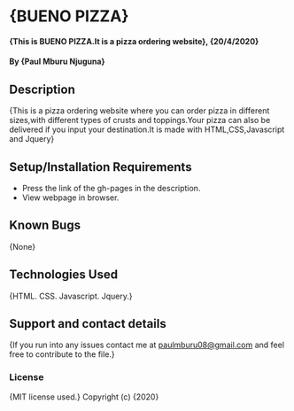 # {BUENO PIZZA}
#### {This is BUENO PIZZA.It is a pizza ordering website}, {20/4/2020}
#### By **{Paul Mburu Njuguna}**
## Description
{This is a pizza ordering website where you can order pizza in different sizes,with different types of crusts and toppings.Your pizza can also be delivered if you input your destination.It is made with HTML,CSS,Javascript and Jquery}
## Setup/Installation Requirements
* Press the link of the gh-pages in the description.
* View webpage in browser.
## Known Bugs
{None}
## Technologies Used
{HTML.
CSS.
Javascript.
Jquery.}
## Support and contact details
{If you run into any issues contact me at paulmburu08@gmail.com and feel free to contribute to the file.}
### License
{MIT license used.}
Copyright (c) {2020}
